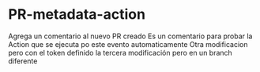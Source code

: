 # PR-metadata-action
Agrega un comentario al nuevo PR creado
Es un comentario para probar la Action que se ejecuta po este evento automaticamente
Otra modificacion pero con el token definido
la tercera modificación pero en un branch diferente
